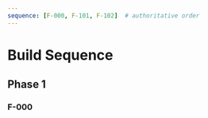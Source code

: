 ```yaml
---
sequence: [F-000, F-101, F-102]  # authoritative order
---
```


# Build Sequence
## Phase 1
### F-000 <Title>
Why now: <reason>
Deliverables:
- <deliverable 1>

## Phase 2
### F-101 <Title>
Why now: <reason>
Deliverables:
- <deliverable 1>

